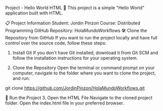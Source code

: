 Project - Hello World HTML 🚀
This project is a simple "Hello World" application built with HTML.

📋 Project Information
Student: Jordin Pinzon
Course: Distributed Programming
GitHub Repository: HolaMundoWorkflows
🛠️ Clone the Repository from GitHub
If you want to run the project locally and have full control over the source code, follow these steps:

1. Install Git
If you don't have Git installed, download it from Git SCM and follow the installation instructions for your operating system.

2. Clone the Repository
Open the terminal or command prompt on your computer, navigate to the folder where you want to clone the project, and run:

git clone https://github.com/JordinPinzon/HolaMundoWorkflows.git


🚀 Run the Project
3. Open the HTML File
Navigate to the cloned project folder.
Open the index.html file in your preferred browser.